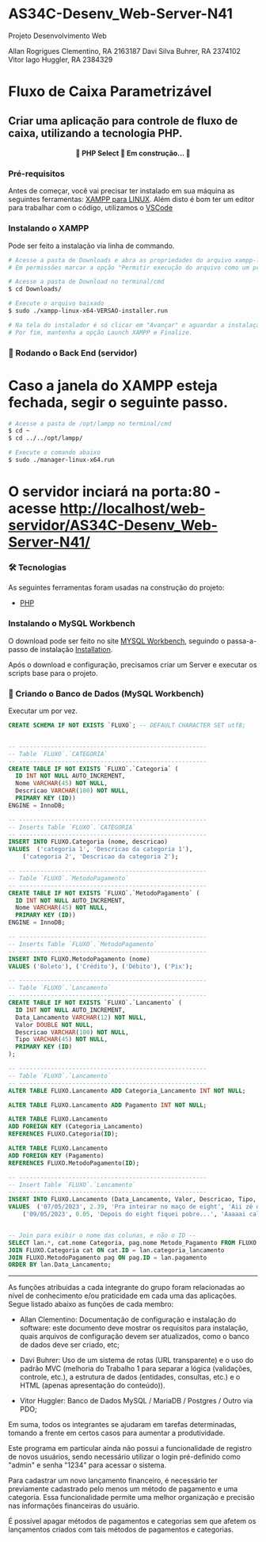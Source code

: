 # AS34C-Desenv_Web-Server-N41
Projeto Desenvolvimento Web

Allan Rogrigues Clementino,	RA 2163187
Davi Silva Buhrer,			RA 2374102
Vitor Iago Huggler,			RA 2384329

# Fluxo de Caixa Parametrizável

## Criar uma aplicação para controle de fluxo de caixa, utilizando a tecnologia PHP.

<h4 align="center"> 
	🚧  PHP Select 🚀 Em construção...  🚧
</h4>

### Pré-requisitos

Antes de começar, você vai precisar ter instalado em sua máquina as seguintes ferramentas:
[XAMPP para LINUX](https://www.apachefriends.org/pt_br/download_success.html).
Além disto é bom ter um editor para trabalhar com o código, utilizamos o [VSCode](https://code.visualstudio.com/)

### Instalando o XAMPP

Pode ser feito a instalação via linha de commando.

```bash
# Acesse a pasta de Downloads e abra as propriedades do arquivo xampp-linux-VERSAO-installer.
# Em permissões marcar a opção "Permitir execução do arquivo como um programa"

# Acesse a pasta de Download no terminal/cmd
$ cd Downloads/

# Execute o arquivo baixado
$ sudo ./xampp-linux-x64-VERSAO-installer.run

# Na tela do instalador é só clicar em "Avançar" e aguardar a instalação.
# Por fim, mantenha a opção Launch XAMPP e Finalize.
```

### 🎲 Rodando o Back End (servidor)

# Caso a janela do XAMPP esteja fechada, segir o seguinte passo.

```bash
# Acesse a pasta de /opt/lampp no terminal/cmd
$ cd ~
$ cd ../../opt/lampp/

# Execute o comando abaixo
$ sudo ./manager-linux-x64.run
```

# O servidor inciará na porta:80 - acesse <http://localhost/web-servidor/AS34C-Desenv_Web-Server-N41/>

### 🛠 Tecnologias

As seguintes ferramentas foram usadas na construção do projeto:

- [PHP](https://www.php.net/)

### Instalando o MySQL Workbench

O download pode ser feito no site [MYSQL Workbench](https://dev.mysql.com/downloads/workbench/), seguindo o passa-a-passo de instalação [Installation](https://dev.mysql.com/doc/workbench/en/wb-requirements.html).

Após o download e configuração, precisamos criar um Server e executar os scripts base para o projeto.

### 🎲 Criando o Banco de Dados (MySQL Workbench)

Executar um por vez.

```SQL
CREATE SCHEMA IF NOT EXISTS `FLUXO`; -- DEFAULT CHARACTER SET utf8;


-- -----------------------------------------------------
-- Table `FLUXO`.`CATEGORIA`
-- -----------------------------------------------------
CREATE TABLE IF NOT EXISTS `FLUXO`.`Categoria` (
  ID INT NOT NULL AUTO_INCREMENT,
  Nome VARCHAR(45) NOT NULL,
  Descricao VARCHAR(100) NOT NULL,
  PRIMARY KEY (ID))
ENGINE = InnoDB;

-- -----------------------------------------------------
-- Inserts Table `FLUXO`.`CATEGORIA`
-- -----------------------------------------------------
INSERT INTO FLUXO.Categoria (nome, descricao)
VALUES  ('categoria 1', 'Descricao da categoria 1'),
	('categoria 2', 'Descricao da categoria 2');

-- -----------------------------------------------------
-- Table `FLUXO`.`MetodoPagamento`
-- -----------------------------------------------------
CREATE TABLE IF NOT EXISTS `FLUXO`.`MetodoPagamento` (
  ID INT NOT NULL AUTO_INCREMENT,
  Nome VARCHAR(45) NOT NULL,
  PRIMARY KEY (ID))
ENGINE = InnoDB;

-- -----------------------------------------------------
-- Inserts Table `FLUXO`.`MetodoPagamento`
-- -----------------------------------------------------
INSERT INTO FLUXO.MetodoPagamento (nome)
VALUES ('Boleto'), ('Crédito'), ('Débito'),	('Pix');

-- -----------------------------------------------------
-- Table `FLUXO`.`Lancamento`
-- -----------------------------------------------------
CREATE TABLE IF NOT EXISTS `FLUXO`.`Lancamento` (
  ID INT NOT NULL AUTO_INCREMENT,
  Data_Lancamento VARCHAR(12) NOT NULL,
  Valor DOUBLE NOT NULL,
  Descricao VARCHAR(100) NOT NULL,
  Tipo VARCHAR(45) NOT NULL,
  PRIMARY KEY (ID)
);

-- -----------------------------------------------------
-- Table `FLUXO`.`Lancamento`
-- -----------------------------------------------------
ALTER TABLE FLUXO.Lancamento ADD Categoria_Lancamento INT NOT NULL;

ALTER TABLE FLUXO.Lancamento ADD Pagamento INT NOT NULL;

ALTER TABLE FLUXO.Lancamento 
ADD FOREIGN KEY (Categoria_Lancamento) 
REFERENCES FLUXO.Categoria(ID);

ALTER TABLE FLUXO.Lancamento 
ADD FOREIGN KEY (Pagamento) 
REFERENCES FLUXO.MetodoPagamento(ID);

-- -----------------------------------------------------
-- Insert Table `FLUXO`.`Lancamento`
-- -----------------------------------------------------
INSERT INTO FLUXO.Lancamento (Data_Lancamento, Valor, Descricao, Tipo, Categoria_Lancamento, Pagamento)
VALUES	('07/05/2023', 2.39, 'Pra inteirar no maço de eight', 'Aii zé da mangaaa', 2, 1),
	('09/05/2023', 0.05, 'Depois do eight fiquei pobre...', 'Aaaaai calica', 1, 1);


-- Join para exibir o nome das colunas, e não o ID --
SELECT lan.*, cat.nome Categoria, pag.nome Metodo_Pagamento FROM FLUXO.Lancamento lan
JOIN FLUXO.Categoria cat ON cat.ID = lan.categoria_lancamento
JOIN FLUXO.MetodoPagamento pag ON pag.ID = lan.pagamento 
ORDER BY lan.Data_Lancamento;

```

----------------------------------------------------------------------------------------------------------

As funções atribuidas a cada integrante do grupo foram relacionadas ao nível de conhecimento e/ou praticidade em cada uma das aplicações. Segue listado abaixo as funções de cada membro:

- Allan Clementino: Documentação de configuração e instalação do software: este documento deve mostrar os requisitos para instalação, quais arquivos de configuração devem ser atualizados, como o banco de dados deve ser criado, etc;

- Davi Buhrer: Uso de um sistema de rotas (URL transparente) e o uso do padrão MVC (melhoria do Trabalho 1 para separar a lógica (validações, controle, etc.), a estrutura de dados (entidades, consultas, etc.) e o HTML (apenas apresentação do conteúdo)). 

- Vitor Huggler: Banco de Dados MySQL / MariaDB / Postgres / Outro via PDO;

Em suma, todos os integrantes se ajudaram em tarefas determinadas, tomando a frente em certos casos para aumentar a produtividade.

Este programa em particular ainda não possui a funcionalidade de registro de novos usuários, sendo necessário utilizar o login pré-definido como "admin" e senha "1234" para acessar o sistema.

Para cadastrar um novo lançamento financeiro, é necessário ter previamente cadastrado pelo menos um método de pagamento e uma categoria. Essa funcionalidade permite uma melhor organização e precisão nas informações financeiras do usuário.

É possível apagar métodos de pagamentos e categorias sem que afetem os lançamentos criados com tais métodos de pagamentos e categorias.